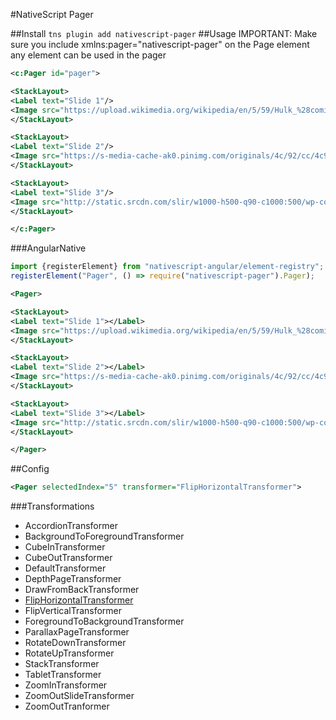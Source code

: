 #NativeScript Pager

##Install
`tns plugin add nativescript-pager`
##Usage
IMPORTANT: Make sure you include xmlns:pager="nativescript-pager" on the Page element any element can be used in the pager

```xml
<c:Pager id="pager">

<StackLayout>
<Label text="Slide 1"/>
<Image src="https://upload.wikimedia.org/wikipedia/en/5/59/Hulk_%28comics_character%29.png"/>
</StackLayout>

<StackLayout>
<Label text="Slide 2"/>
<Image src="https://s-media-cache-ak0.pinimg.com/originals/4c/92/cc/4c92cc1dfbde6a6a40fe799f56fa9294.jpg"/>
</StackLayout>

<StackLayout>
<Label text="Slide 3"/>
<Image src="http://static.srcdn.com/slir/w1000-h500-q90-c1000:500/wp-content/uploads/Batman-Begins-Batman-with-bats.jpg"/>
</StackLayout>

</c:Pager>

```

###AngularNative

```js
import {registerElement} from "nativescript-angular/element-registry";
registerElement("Pager", () => require("nativescript-pager").Pager);
```

```xml
<Pager>

<StackLayout>
<Label text="Slide 1"></Label>
<Image src="https://upload.wikimedia.org/wikipedia/en/5/59/Hulk_%28comics_character%29.png"></Image>
</StackLayout>

<StackLayout>
<Label text="Slide 2"></Label>
<Image src="https://s-media-cache-ak0.pinimg.com/originals/4c/92/cc/4c92cc1dfbde6a6a40fe799f56fa9294.jpg"></Image>
</StackLayout>

<StackLayout>
<Label text="Slide 3"></Label>
<Image src="http://static.srcdn.com/slir/w1000-h500-q90-c1000:500/wp-content/uploads/Batman-Begins-Batman-with-bats.jpg"></Image>
</StackLayout>

</Pager>
```

##Config

```xml
<Pager selectedIndex="5" transformer="FlipHorizontalTransformer">
```


###Transformations
* AccordionTransformer
* BackgroundToForegroundTransformer
* CubeInTransformer
* CubeOutTransformer
* DefaultTransformer
* DepthPageTransformer
* DrawFromBackTransformer
* [FlipHorizontalTransformer](https://github.com/triniwiz/nativescript-pager/wiki/FlipHorizontalTransformer)
* FlipVerticalTransformer
* ForegroundToBackgroundTransformer
* ParallaxPageTransformer
* RotateDownTransformer
* RotateUpTransformer
* StackTransformer
* TabletTransformer
* ZoomInTransformer
* ZoomOutSlideTransformer
* ZoomOutTranformer
